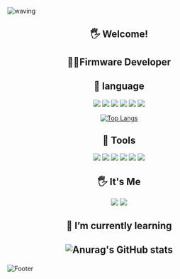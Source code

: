 ![waving](https://capsule-render.vercel.app/api?type=waving&height=200&text=Yujun's%20GitHub💻&fontAlign=50&fontAlignY=40&color=gradient)
<h2 align="center">🖐️ Welcome!<h2/>
  <h2 align="center">🧑‍💻Firmware Developer<h2/>
<h2 align="center">
  📝 language
</h2>

<div align="center">
  <img src="https://img.shields.io/badge/html5-E34F26?style=for-the-badge&logo=html5&logoColor=white">
  <img src="https://img.shields.io/badge/css3-1572B6?style=for-the-badge&logo=css3&logoColor=white">
  <img src="https://img.shields.io/badge/javascript-F7DF1E?style=for-the-badge&logo=javascript&logoColor=white">
  <img src="https://img.shields.io/badge/c-A8B9CC?style=for-the-badge&logo=c&logoColor=white">
  <img src="https://img.shields.io/badge/c++-00599C?style=for-the-badge&logo=cplusplus&logoColor=white">
  <img src="https://img.shields.io/badge/python-3776AB?style=for-the-badge&logo=python&logoColor=white">
  <div align="center">

  [![Top Langs](https://github-readme-stats.vercel.app/api/top-langs/?username=jjojun&layout=compact)](https://github.com/jjojun/github-readme-stats)
</div>
</div>
<h2 align="center">
  🔨 Tools
</h2>
<div align="center">
  <img src="https://img.shields.io/badge/git-F05032?style=for-the-badge&logo=git&logoColor=white">
  <img src="https://img.shields.io/badge/gitkraken-179287?style=for-the-badge&logo=gitkraken&logoColor=white">
  <img src="https://img.shields.io/badge/github-181717?style=for-the-badge&logo=github&logoColor=white">
  <img src="https://img.shields.io/badge/notion-000000?style=for-the-badge&logo=notion&logoColor=white">
  <img src="https://img.shields.io/badge/figma-F24E1E?style=for-the-badge&logo=figma&logoColor=white">
  <img src="https://img.shields.io/badge/arduino-00878F?style=for-the-badge&logo=arduino&logoColor=white">
</div>

<h2 align="center">
🖐️ It's Me
</h2>

<div align="center">
  <a href="mailto:dmddkslek0@gmail.com"><img src="https://img.shields.io/badge/Gmail-D14836?style=for-the-badge&logo=gmail&logoColor=white&link=mailto:dmddkslek00@gmail.com"/></a>
  <a href="https://www.instagram.com/dbwnsx_"><img src="https://img.shields.io/badge/Instagram-%23E4405F.svg?style=for-the-badge&logo=Instagram&logoColor=white&link=https://www.instagram.com/dbwnsx_"/></a>
</div>
<div align="center">

<h2 align="center">
  🌱 I’m currently learning
  <h2/>
<!--
**jjojun/jjojun** is a ✨ _special_ ✨ repository because its `README.md` (this file) appears on your GitHub profile.
Here are some ideas to get you started:
- 🔭 I’m currently working on ...
- 🌱 I’m currently learning ...
- 👯 I’m looking to collaborate on ...
- 🤔 I’m looking for help with ...
- 💬 Ask me about ...
- 📫 How to reach me: ...
- 😄 Pronouns: ...
- ⚡ Fun fact: ...
-->
<div align="center">

  ![Anurag's GitHub stats](https://github-readme-stats.vercel.app/api?username=jjojun&show_icons=true&theme=radical)
</div>
</div>

  <img src="https://capsule-render.vercel.app/api?type=waving&color=gradient&height=120&animation=fadeIn&section=footer" alt="Footer">
</div>
